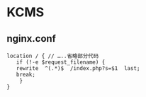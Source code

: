 # KCMS

## nginx.conf

	location / { // …..省略部分代码
	   if (!-e $request_filename) {
	   rewrite  ^(.*)$  /index.php?s=$1  last;
	   break;
	    }
	}
